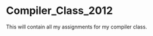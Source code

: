 Compiler_Class_2012
===================

This will contain all my assignments for my compiler class.